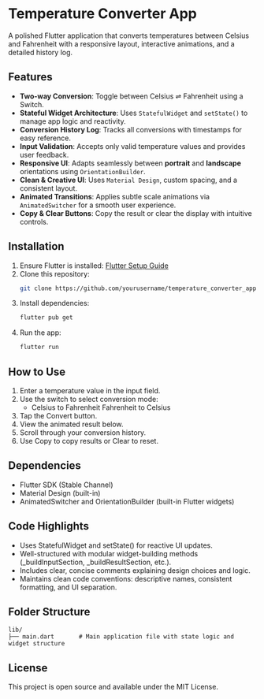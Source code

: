 #  Temperature Converter App

A polished Flutter application that converts temperatures between Celsius and Fahrenheit with a responsive layout, interactive animations, and a detailed history log.

##  Features

-  **Two-way Conversion**: Toggle between Celsius ⇌ Fahrenheit using a Switch.
-  **Stateful Widget Architecture**: Uses `StatefulWidget` and `setState()` to manage app logic and reactivity.
-  **Conversion History Log**: Tracks all conversions with timestamps for easy reference.
-  **Input Validation**: Accepts only valid temperature values and provides user feedback.
-  **Responsive UI**: Adapts seamlessly between **portrait** and **landscape** orientations using `OrientationBuilder`.
-  **Clean & Creative UI**: Uses `Material Design`, custom spacing, and a consistent layout.
-  **Animated Transitions**: Applies subtle scale animations via `AnimatedSwitcher` for a smooth user experience.
-  **Copy & Clear Buttons**: Copy the result or clear the display with intuitive controls.

## Installation

1. Ensure Flutter is installed: [Flutter Setup Guide](https://docs.flutter.dev/get-started/install)
2. Clone this repository:
   ```bash
   git clone https://github.com/yourusername/temperature_converter_app.git
   ```
3. Install dependencies:
   ```bash
   flutter pub get
   ```
4. Run the app:
   ```bash
   flutter run
   ```

##  How to Use

1. Enter a temperature value in the input field.
2. Use the switch to select conversion mode:
   - Celsius to Fahrenheit  Fahrenheit to Celsius
3. Tap the Convert button.
4. View the animated result below.
5. Scroll through your conversion history.
6. Use Copy to copy results or Clear to reset.

##  Dependencies

- Flutter SDK (Stable Channel)
- Material Design (built-in)
- AnimatedSwitcher and OrientationBuilder (built-in Flutter widgets)

##  Code Highlights

- Uses StatefulWidget and setState() for reactive UI updates.
- Well-structured with modular widget-building methods (_buildInputSection, _buildResultSection, etc.).
- Includes clear, concise comments explaining design choices and logic.
- Maintains clean code conventions: descriptive names, consistent formatting, and UI separation.

##  Folder Structure

```
lib/
├── main.dart       # Main application file with state logic and widget structure
```

##  License

This project is open source and available under the MIT License.
